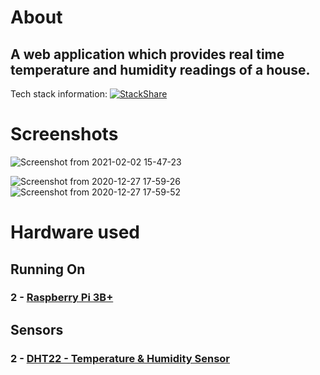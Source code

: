 # About

## A web application which provides real time temperature and humidity readings of a house.


Tech stack information: [![StackShare](http://img.shields.io/badge/tech-stack-0690fa.svg?style=flat)](https://stackshare.io/bthompson7/pi-sensor)

# Screenshots
![Screenshot from 2021-02-02 15-47-23](https://user-images.githubusercontent.com/35780502/106660447-fe773d00-656d-11eb-8624-341a7942af54.png)

![Screenshot from 2020-12-27 17-59-26](https://user-images.githubusercontent.com/35780502/103181265-664eaf80-486d-11eb-8b2c-5d27e6961629.png)
![Screenshot from 2020-12-27 17-59-52](https://user-images.githubusercontent.com/35780502/103181267-677fdc80-486d-11eb-9697-683e7f50e10e.png)


# Hardware used

## Running On

### 2 - [Raspberry Pi 3B+](https://www.amazon.com/s?k=raspberry+Pi+3B%2B&ref=nb_sb_noss)

## Sensors

### 2 - [DHT22 - Temperature & Humidity Sensor](https://www.amazon.com/s?k=dht22&ref=nb_sb_noss_1)
